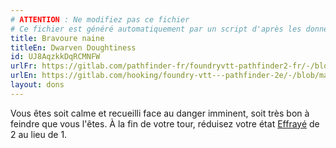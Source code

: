 ```yaml
---
# ATTENTION : Ne modifiez pas ce fichier
# Ce fichier est généré automatiquement par un script d'après les données du module Foundry VTT officiel et de sa traduction
title: Bravoure naine
titleEn: Dwarven Doughtiness
id: UJ8AqzkkDqRCMNFW
urlFr: https://gitlab.com/pathfinder-fr/foundryvtt-pathfinder2-fr/-/blob/master/data/feats/UJ8AqzkkDqRCMNFW.htm
urlEn: https://gitlab.com/hooking/foundry-vtt---pathfinder-2e/-/blob/master/packs/data/feats.db/dwarven-doughtiness.json
layout: dons
---
```

Vous êtes soit calme et recueilli face au danger imminent, soit très bon à feindre que vous l'êtes. À la fin de votre tour, réduisez votre état [Effrayé](../conditions/effrayé.html) de 2 au lieu de 1.

